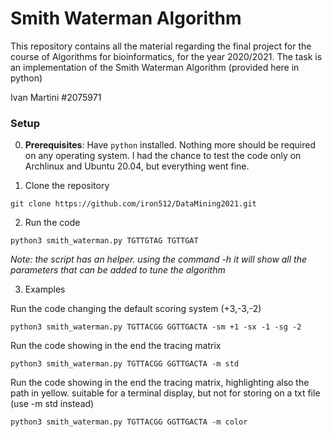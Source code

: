 # Smith Waterman Algorithm
This repository contains all the material regarding the final project for the course of Algorithms for bioinformatics, for the year 2020/2021.
The task is an implementation of the Smith Waterman Algorithm (provided here in python)

Ivan Martini #2075971

### Setup
0) **Prerequisites**: Have `python` installed. Nothing more should be required on any operating system. I had the chance to test the code only on Archlinux and Ubuntu 20.04, but everything went fine.

1) Clone the repository
```
git clone https://github.com/iron512/DataMining2021.git
```

2) Run the code
```
python3 smith_waterman.py TGTTGTAG TGTTGAT
```

*Note: the script has an helper. using the command -h it will show all the parameters that can be added to tune the algorithm*

3) Examples

Run the code changing the default scoring system (+3,-3,-2)
```
python3 smith_waterman.py TGTTACGG GGTTGACTA -sm +1 -sx -1 -sg -2
```

Run the code showing in the end the tracing matrix
```
python3 smith_waterman.py TGTTACGG GGTTGACTA -m std
```

Run the code showing in the end the tracing matrix, highlighting also the path in yellow. suitable for a terminal display, but not for storing on a txt file (use -m std instead)
```
python3 smith_waterman.py TGTTACGG GGTTGACTA -m color
```